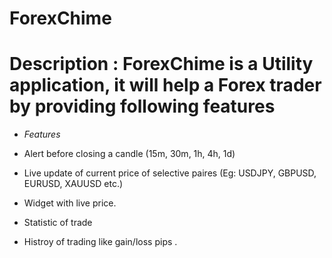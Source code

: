 # ForexChime

# Description : ForexChime is a Utility application, it will help a Forex trader by providing following features

* *Features*

* Alert before closing a candle (15m, 30m, 1h, 4h, 1d)
* Live update of current price of selective paires (Eg: USDJPY, GBPUSD, EURUSD, XAUUSD etc.)
* Widget with live price.
* Statistic of trade 
* Histroy of trading like gain/loss pips .

